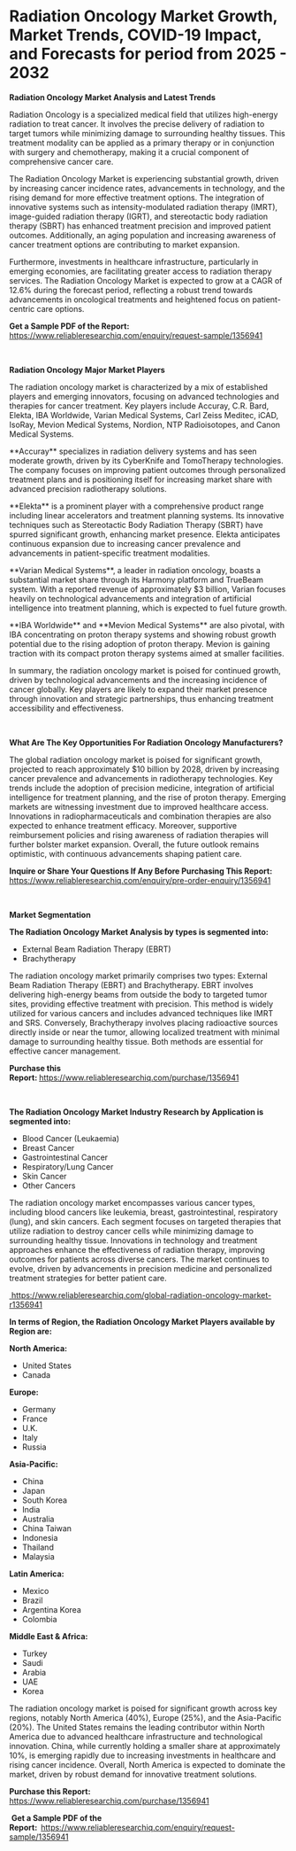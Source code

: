 <p><h1>Radiation Oncology Market Growth, Market Trends, COVID-19 Impact, and Forecasts for period from 2025 - 2032</h1></p><p><strong>Radiation Oncology Market Analysis and Latest Trends</strong></p>
<p><p>Radiation Oncology is a specialized medical field that utilizes high-energy radiation to treat cancer. It involves the precise delivery of radiation to target tumors while minimizing damage to surrounding healthy tissues. This treatment modality can be applied as a primary therapy or in conjunction with surgery and chemotherapy, making it a crucial component of comprehensive cancer care.</p><p>The Radiation Oncology Market is experiencing substantial growth, driven by increasing cancer incidence rates, advancements in technology, and the rising demand for more effective treatment options. The integration of innovative systems such as intensity-modulated radiation therapy (IMRT), image-guided radiation therapy (IGRT), and stereotactic body radiation therapy (SBRT) has enhanced treatment precision and improved patient outcomes. Additionally, an aging population and increasing awareness of cancer treatment options are contributing to market expansion. </p><p>Furthermore, investments in healthcare infrastructure, particularly in emerging economies, are facilitating greater access to radiation therapy services. The Radiation Oncology Market is expected to grow at a CAGR of 12.6% during the forecast period, reflecting a robust trend towards advancements in oncological treatments and heightened focus on patient-centric care options.</p></p>
<p><strong>Get a Sample PDF of the Report:&nbsp;</strong> <a href="https://www.reliableresearchiq.com/enquiry/request-sample/1356941?utm_campaign=2736&utm_medium=2&utm_source=Github&utm_content=ia&utm_term=12042025&utm_id=radiation-oncology">https://www.reliableresearchiq.com/enquiry/request-sample/1356941</a></p>
<p>&nbsp;</p>
<p><strong>Radiation Oncology Major Market Players</strong></p>
<p><p>The radiation oncology market is characterized by a mix of established players and emerging innovators, focusing on advanced technologies and therapies for cancer treatment. Key players include Accuray, C.R. Bard, Elekta, IBA Worldwide, Varian Medical Systems, Carl Zeiss Meditec, iCAD, IsoRay, Mevion Medical Systems, Nordion, NTP Radioisotopes, and Canon Medical Systems.</p><p>**Accuray** specializes in radiation delivery systems and has seen moderate growth, driven by its CyberKnife and TomoTherapy technologies. The company focuses on improving patient outcomes through personalized treatment plans and is positioning itself for increasing market share with advanced precision radiotherapy solutions.</p><p>**Elekta** is a prominent player with a comprehensive product range including linear accelerators and treatment planning systems. Its innovative techniques such as Stereotactic Body Radiation Therapy (SBRT) have spurred significant growth, enhancing market presence. Elekta anticipates continuous expansion due to increasing cancer prevalence and advancements in patient-specific treatment modalities.</p><p>**Varian Medical Systems**, a leader in radiation oncology, boasts a substantial market share through its Harmony platform and TrueBeam system. With a reported revenue of approximately $3 billion, Varian focuses heavily on technological advancements and integration of artificial intelligence into treatment planning, which is expected to fuel future growth.</p><p>**IBA Worldwide** and **Mevion Medical Systems** are also pivotal, with IBA concentrating on proton therapy systems and showing robust growth potential due to the rising adoption of proton therapy. Mevion is gaining traction with its compact proton therapy systems aimed at smaller facilities.</p><p>In summary, the radiation oncology market is poised for continued growth, driven by technological advancements and the increasing incidence of cancer globally. Key players are likely to expand their market presence through innovation and strategic partnerships, thus enhancing treatment accessibility and effectiveness.</p></p>
<p>&nbsp;</p>
<p><strong>What Are The Key Opportunities For Radiation Oncology Manufacturers?</strong></p>
<p><p>The global radiation oncology market is poised for significant growth, projected to reach approximately $10 billion by 2028, driven by increasing cancer prevalence and advancements in radiotherapy technologies. Key trends include the adoption of precision medicine, integration of artificial intelligence for treatment planning, and the rise of proton therapy. Emerging markets are witnessing investment due to improved healthcare access. Innovations in radiopharmaceuticals and combination therapies are also expected to enhance treatment efficacy. Moreover, supportive reimbursement policies and rising awareness of radiation therapies will further bolster market expansion. Overall, the future outlook remains optimistic, with continuous advancements shaping patient care.</p></p>
<p><strong>Inquire or Share Your Questions If Any Before Purchasing This Report:</strong> <a href="https://www.reliableresearchiq.com/enquiry/pre-order-enquiry/1356941?utm_campaign=2736&utm_medium=2&utm_source=Github&utm_content=ia&utm_term=12042025&utm_id=radiation-oncology">https://www.reliableresearchiq.com/enquiry/pre-order-enquiry/1356941</a></p>
<p>&nbsp;</p>
<p><strong>Market Segmentation</strong></p>
<p><strong>The Radiation Oncology Market Analysis by types is segmented into:</strong></p>
<p><ul><li>External Beam Radiation Therapy (EBRT)</li><li>Brachytherapy</li></ul></p>
<p><p>The radiation oncology market primarily comprises two types: External Beam Radiation Therapy (EBRT) and Brachytherapy. EBRT involves delivering high-energy beams from outside the body to targeted tumor sites, providing effective treatment with precision. This method is widely utilized for various cancers and includes advanced techniques like IMRT and SRS. Conversely, Brachytherapy involves placing radioactive sources directly inside or near the tumor, allowing localized treatment with minimal damage to surrounding healthy tissue. Both methods are essential for effective cancer management.</p></p>
<p><strong>Purchase this Report:&nbsp;</strong><a href="https://www.reliableresearchiq.com/purchase/1356941?utm_campaign=2736&utm_medium=2&utm_source=Github&utm_content=ia&utm_term=12042025&utm_id=radiation-oncology">https://www.reliableresearchiq.com/purchase/1356941</a></p>
<p>&nbsp;</p>
<p><strong>The Radiation Oncology Market Industry Research by Application is segmented into:</strong></p>
<p><ul><li>Blood Cancer (Leukaemia)</li><li>Breast Cancer</li><li>Gastrointestinal Cancer</li><li>Respiratory/Lung Cancer</li><li>Skin Cancer</li><li>Other Cancers</li></ul></p>
<p><p>The radiation oncology market encompasses various cancer types, including blood cancers like leukemia, breast, gastrointestinal, respiratory (lung), and skin cancers. Each segment focuses on targeted therapies that utilize radiation to destroy cancer cells while minimizing damage to surrounding healthy tissue. Innovations in technology and treatment approaches enhance the effectiveness of radiation therapy, improving outcomes for patients across diverse cancers. The market continues to evolve, driven by advancements in precision medicine and personalized treatment strategies for better patient care.</p></p>
<p><a href="https://www.reliableresearchiq.com/global-radiation-oncology-market-r1356941?utm_campaign=2736&utm_medium=2&utm_source=Github&utm_content=ia&utm_term=12042025&utm_id=radiation-oncology">&nbsp;https://www.reliableresearchiq.com/global-radiation-oncology-market-r1356941</a></p>
<p><strong>In terms of Region, the Radiation Oncology Market Players available by Region are:</strong></p>
<p>
    <p> <strong> North America: </strong>
        <ul>
            <li>United States</li>
            <li>Canada</li>
        </ul>
        </p> 
    <p> <strong> Europe: </strong>
        <ul>
            <li>Germany</li>
            <li>France</li>
            <li>U.K.</li>
            <li>Italy</li>
            <li>Russia</li>
        </ul>
        </p> 
    <p> <strong> Asia-Pacific: </strong>
        <ul>
            <li>China</li>
            <li>Japan</li>
            <li>South Korea</li>
            <li>India</li>
            <li>Australia</li>
            <li>China Taiwan</li>
            <li>Indonesia</li>
            <li>Thailand</li>
            <li>Malaysia</li>
        </ul>
        </p> 
    <p> <strong> Latin America: </strong>
        <ul>
            <li>Mexico</li>
            <li>Brazil</li>
            <li>Argentina Korea</li>
            <li>Colombia</li>
        </ul>
        </p> 
    <p> <strong> Middle East & Africa: </strong>
        <ul>
            <li>Turkey</li>
            <li>Saudi</li>
            <li>Arabia</li>
            <li>UAE</li>
            <li>Korea</li>
        </ul>
    </p>
    </p>
<p><p>The radiation oncology market is poised for significant growth across key regions, notably North America (40%), Europe (25%), and the Asia-Pacific (20%). The United States remains the leading contributor within North America due to advanced healthcare infrastructure and technological innovation. China, while currently holding a smaller share at approximately 10%, is emerging rapidly due to increasing investments in healthcare and rising cancer incidence. Overall, North America is expected to dominate the market, driven by robust demand for innovative treatment solutions.</p></p>
<p><strong>Purchase this Report: </strong><a href="https://www.reliableresearchiq.com/purchase/1356941?utm_campaign=2736&utm_medium=2&utm_source=Github&utm_content=ia&utm_term=12042025&utm_id=radiation-oncology">https://www.reliableresearchiq.com/purchase/1356941</a></p>
<p>&nbsp;<strong>Get a Sample PDF of the Report:&nbsp;&nbsp;</strong><a href="https://www.reliableresearchiq.com/enquiry/request-sample/1356941?utm_campaign=2736&utm_medium=2&utm_source=Github&utm_content=ia&utm_term=12042025&utm_id=radiation-oncology">https://www.reliableresearchiq.com/enquiry/request-sample/1356941</a></p>
<p><strong></strong></p>
<p><p></p><p></p><p></p></p>